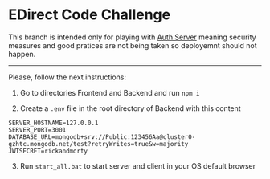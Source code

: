 # EDirect Code Challenge

This branch is intended only for playing with [Auth Server](https://github.com/fsousadev/AuthServer) meaning security measures and good pratices are not being taken so deployemnt should not happen.

-----------------------------------------------------------------------------------------------------------

Please, follow the next instructions:
 
1. Go to directories Frontend and Backend and run `npm i`

2. Create a `.env` file in the root directory of Backend with this content
```
SERVER_HOSTNAME=127.0.0.1
SERVER_PORT=3001
DATABASE_URL=mongodb+srv://Public:123456Aa@cluster0-gzhtc.mongodb.net/test?retryWrites=true&w=majority
JWTSECRET=rickandmorty
```

3. Run `start_all.bat` to start server and client in your OS default browser
